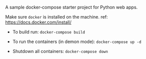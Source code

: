 A sample docker-compose starter project for Python web apps.

Make sure `docker` is installed on the machine. ref: https://docs.docker.com/install/
* To build run:
`docker-compose build`

* To run the containers (in demon mode):
`docker-compose up -d`

* Shutdown all containers:
`docker-compose down`

